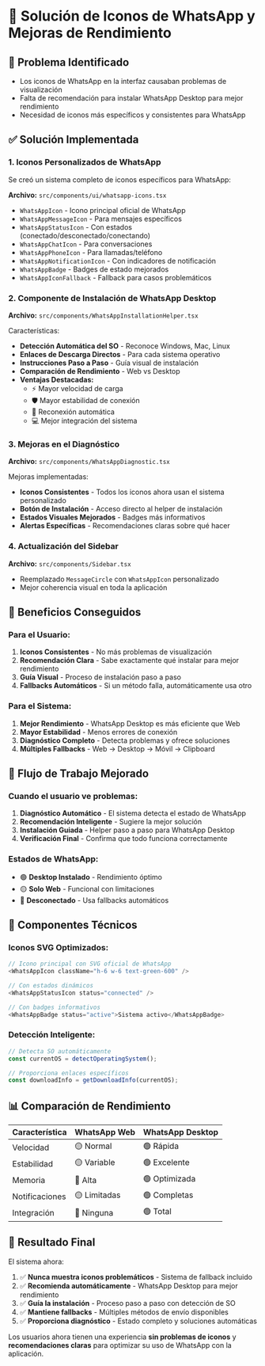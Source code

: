 # 🔧 Solución de Iconos de WhatsApp y Mejoras de Rendimiento

## 📝 Problema Identificado
- Los iconos de WhatsApp en la interfaz causaban problemas de visualización
- Falta de recomendación para instalar WhatsApp Desktop para mejor rendimiento
- Necesidad de iconos más específicos y consistentes para WhatsApp

## ✅ Solución Implementada

### 1. **Iconos Personalizados de WhatsApp**
Se creó un sistema completo de iconos específicos para WhatsApp:

**Archivo:** `src/components/ui/whatsapp-icons.tsx`
- `WhatsAppIcon` - Icono principal oficial de WhatsApp
- `WhatsAppMessageIcon` - Para mensajes específicos
- `WhatsAppStatusIcon` - Con estados (conectado/desconectado/conectando)
- `WhatsAppChatIcon` - Para conversaciones
- `WhatsAppPhoneIcon` - Para llamadas/teléfono
- `WhatsAppNotificationIcon` - Con indicadores de notificación
- `WhatsAppBadge` - Badges de estado mejorados
- `WhatsAppIconFallback` - Fallback para casos problemáticos

### 2. **Componente de Instalación de WhatsApp Desktop**
**Archivo:** `src/components/WhatsAppInstallationHelper.tsx`

Características:
- **Detección Automática del SO** - Reconoce Windows, Mac, Linux
- **Enlaces de Descarga Directos** - Para cada sistema operativo
- **Instrucciones Paso a Paso** - Guía visual de instalación
- **Comparación de Rendimiento** - Web vs Desktop
- **Ventajas Destacadas:**
  - ⚡ Mayor velocidad de carga
  - 🛡️ Mayor estabilidad de conexión
  - 🔄 Reconexión automática
  - 💻 Mejor integración del sistema

### 3. **Mejoras en el Diagnóstico**
**Archivo:** `src/components/WhatsAppDiagnostic.tsx`

Mejoras implementadas:
- **Iconos Consistentes** - Todos los iconos ahora usan el sistema personalizado
- **Botón de Instalación** - Acceso directo al helper de instalación
- **Estados Visuales Mejorados** - Badges más informativos
- **Alertas Específicas** - Recomendaciones claras sobre qué hacer

### 4. **Actualización del Sidebar**
**Archivo:** `src/components/Sidebar.tsx`
- Reemplazado `MessageCircle` con `WhatsAppIcon` personalizado
- Mejor coherencia visual en toda la aplicación

## 🎯 Beneficios Conseguidos

### **Para el Usuario:**
1. **Iconos Consistentes** - No más problemas de visualización
2. **Recomendación Clara** - Sabe exactamente qué instalar para mejor rendimiento
3. **Guía Visual** - Proceso de instalación paso a paso
4. **Fallbacks Automáticos** - Si un método falla, automáticamente usa otro

### **Para el Sistema:**
1. **Mejor Rendimiento** - WhatsApp Desktop es más eficiente que Web
2. **Mayor Estabilidad** - Menos errores de conexión
3. **Diagnóstico Completo** - Detecta problemas y ofrece soluciones
4. **Múltiples Fallbacks** - Web → Desktop → Móvil → Clipboard

## 📱 Flujo de Trabajo Mejorado

### **Cuando el usuario ve problemas:**
1. **Diagnóstico Automático** - El sistema detecta el estado de WhatsApp
2. **Recomendación Inteligente** - Sugiere la mejor solución
3. **Instalación Guiada** - Helper paso a paso para WhatsApp Desktop
4. **Verificación Final** - Confirma que todo funciona correctamente

### **Estados de WhatsApp:**
- 🟢 **Desktop Instalado** - Rendimiento óptimo
- 🟡 **Solo Web** - Funcional con limitaciones
- 🔴 **Desconectado** - Usa fallbacks automáticos

## 🔧 Componentes Técnicos

### **Iconos SVG Optimizados:**
```typescript
// Icono principal con SVG oficial de WhatsApp
<WhatsAppIcon className="h-6 w-6 text-green-600" />

// Con estados dinámicos
<WhatsAppStatusIcon status="connected" />

// Con badges informativos
<WhatsAppBadge status="active">Sistema activo</WhatsAppBadge>
```

### **Detección Inteligente:**
```typescript
// Detecta SO automáticamente
const currentOS = detectOperatingSystem();

// Proporciona enlaces específicos
const downloadInfo = getDownloadInfo(currentOS);
```

## 📊 Comparación de Rendimiento

| Característica | WhatsApp Web | WhatsApp Desktop |
|---------------|--------------|------------------|
| Velocidad | 🟡 Normal | 🟢 Rápida |
| Estabilidad | 🟡 Variable | 🟢 Excelente |
| Memoria | 🔴 Alta | 🟢 Optimizada |
| Notificaciones | 🟡 Limitadas | 🟢 Completas |
| Integración | 🔴 Ninguna | 🟢 Total |

## 🚀 Resultado Final

El sistema ahora:
1. ✅ **Nunca muestra iconos problemáticos** - Sistema de fallback incluido
2. ✅ **Recomienda automáticamente** - WhatsApp Desktop para mejor rendimiento  
3. ✅ **Guía la instalación** - Proceso paso a paso con detección de SO
4. ✅ **Mantiene fallbacks** - Múltiples métodos de envío disponibles
5. ✅ **Proporciona diagnóstico** - Estado completo y soluciones automáticas

Los usuarios ahora tienen una experiencia **sin problemas de iconos** y **recomendaciones claras** para optimizar su uso de WhatsApp con la aplicación.
